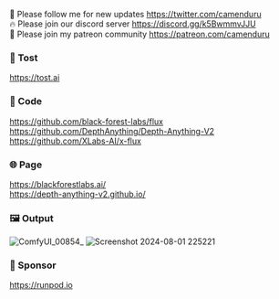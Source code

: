 🐣 Please follow me for new updates https://twitter.com/camenduru <br />
🔥 Please join our discord server https://discord.gg/k5BwmmvJJU <br />
🥳 Please join my patreon community https://patreon.com/camenduru <br />

###  🥪 Tost
https://tost.ai

### 🧬 Code
https://github.com/black-forest-labs/flux <br />
https://github.com/DepthAnything/Depth-Anything-V2 <br />
https://github.com/XLabs-AI/x-flux <br />

### 🌐 Page
https://blackforestlabs.ai/ <br />
https://depth-anything-v2.github.io/ <br />

### 🖼 Output
![ComfyUI_00854_](https://github.com/user-attachments/assets/06af2e9f-1a9b-44b9-bf55-a4632cc08ef5)
![Screenshot 2024-08-01 225221](https://github.com/user-attachments/assets/89523ac4-9e18-4ad1-90c2-e6aa979be769)

### 🏢 Sponsor
https://runpod.io
